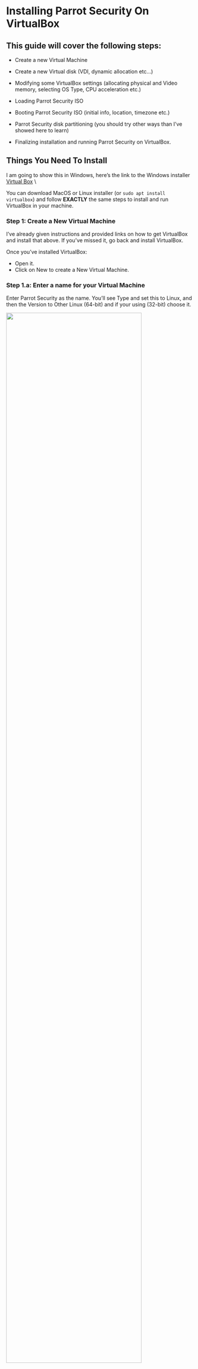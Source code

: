 # Installing Parrot Security On VirtualBox #

## This guide will cover the following steps: ##

  * Create a new Virtual Machine

  * Create a new Virtual disk (VDI, dynamic allocation etc...)

  * Modifying some VirtualBox settings (allocating physical and Video memory, selecting OS Type, CPU acceleration etc.)

  * Loading Parrot Security ISO

  * Booting Parrot Security ISO (initial info, location, timezone etc.)

  * Parrot Security disk partitioning (you should try other ways than I’ve showed here to learn)

  * Finalizing installation and running Parrot Security on VirtualBox.

<!-- 
## You have two options here to follow this guide: ##

  - You can just use the slideshow in this page and pretty much follow that...

  - You can read this really long informative guide to get a better understanding of *what to do*
-->

## Things You Need To Install ##

I am going to show this in Windows, here’s the link to the Windows installer [Virtual Box](https://www.virtualbox.org/wiki/Downloads)
\

You can download MacOS or Linux installer (or `sudo apt install virtualbox`) and follow **EXACTLY** the same steps to install and run VirtualBox in your machine.


### Step 1: Create a New Virtual Machine ###
I’ve already given instructions and provided links on how to get VirtualBox and install that above. If you’ve missed it, go back and install VirtualBox.

Once you’ve installed VirtualBox:

  - Open it.
  - Click on New to create a New Virtual Machine.

### Step 1.a: Enter a name for your Virtual Machine ###

Enter Parrot Security as the name. You’ll see Type and set this to Linux, and then the Version to Other Linux (64-bit) and if your using (32-bit) choose it.

<img src="./images/vbox/1.png" width="85%"/>

### Step 1.b: Allocate Memory/RAM ###

Default memory and recommended size will say 512 even though RAM: minimum 256Mb - 2048Mb is suggested for Parrot Security (64-bit) version.
\

While the (32-bit) installation version of the system can run with 256mb, so I choose 4096 Mb because i have 8 gigs of ram on my system. 
\

Choose the setting best for your machine and click next.

<img src="./images/vbox/2.png" width="85%"/>

### Step 2: Create a Virtual Hard Drive ###
In this screen select **Create a virtual hard disk now** – *2nd option* and click Create.

<img src="./images/vbox/3.png" width="85%"/>

### Step 2.a: Select Virtual Drive File type ###

On the next screen select **VDI** – **VirtualBox Disk Image** as your Hard Drive File Type.
\
Click Next.

<img src="./images/vbox/4.png" width="85%"/>

### Step 2.b: Select Physical hard drive allocation type ###

Select **Dynamically Allocated** and click Next on Storage on Physical hard drive screen.

<img src="./images/vbox/5.png" width="85%"/>

### Step 2.c: Allocate disk size ###

On **File location and size** screen, it will come up as 8.00 GB as default size and Parrot Security 4.11 (which we’ve set on step 1.a).
\
Choose which fits your needs and click Next. 

<img src="./images/vbox/6.png" width="85%"/>

### Step 3: Modify VirtualBox settings ###
So far, we’ve done the followings, checklist for you:

  * Created a New Virtual Machine
  * Created Virtual Hard disk
  * Fiddled with disk properties, type and size.
 
At this point you should be in the following screen. 
\
*Note that I am using Parrot Security x64 bit*, 
\
in case you’re using 32-bit you can change those options here:
  
<img src="./images/vbox/7.png" width="85%"/>
  
### Step 3.a: Select type of OS ###

Depending on which ISO you downloaded you should select the correct Version here.

As Parrot Security is derived from Debian, I’ve selected Other Linux (64-bit) on *General > Basic*.
\

If you’re using a 32-bit ISO, select Other Linux (32-bit) as your version.

<img src="./images/vbox/8.png" width="75%"/>

### Step 3.b: Enable shared Clipboard and Drag’n’Drop feature ###

Select *General > Advanced TAB* and change Shared Clipboard and Drag n’Drop to Bidirectional. This will allow you to copy paste files from your HOST machine on the fly.

<img src="./images/vbox/9.png" width="85%"/>

### Step 3.c: Update Virtual Motherboard options ###

Select *System > Motherboard*, un-check Floppy (Do you even have a floppy disk drive anymore?) and check the box for **Enable I/O APIC**.
\

Note that you can change base memory allocation in the same screen. We’ve set it to 1024 MB previously. My PC got 8.00 GB RAM, which means I can actually allocate a lot more to make Parrot Security respond faster on my Virtual Machine.
\

If you feel your Virtualized Parrot Security is slow, you should increase this Base Memory allocation.

The calculations are as follows: 

  * 1.00 GB = 1024 MB
  * 2.00 GB = 2048 MB
  * 3.00 GB = 3072 MB

You get the idea, just multiply 1024 with the amount of Memory/RAM you want and put the value in here.

<img src="./images/vbox/10.png" width="85%"/>

### Step 3.d: Select number of Processors and enable PAE/NX ###

I’ve changed Processor to 2 (I got 8 CPU’s in my machine, this screen will show how many you have). Try sticking with EVEN numbers here.

Check the box for **Enable PAE/NX**.

### Step 3.e: Allocate Video memory and 3D acceleration ###

Select **Display > Video and set Video Memory to 128 MB**. This allows you have a good responsive desktop environment.

Also check the box for *Enable 3D Acceleration*.

If you got more than 1 Monitor, you can change your settings here too.

<img src="./images/vbox/11.png" width="85%"/>

### Step 4: Loading Parrot Security ISO ###

Select **Storage > Controller: IDE** and highlight Empty CD icon. Now on your right, you should be able to use the little CD icon (it should be CD/DVD Drive: IDE Secondary Master already, if not change it) and select your downloaded ISO.
\

<img src="./images/vbox/14.png" width="85%"/>

Once you select your downloaded ISO (in my case, it’s Parrot Security 4.11 ISO). See the properties and information’s changes accordingly.
\

**Important**: if your disk size mismatched, you might have a corrupt disk. Refer to Parrot Security webpage and ISO image Download webpage for size related info. You can also do a SHA1 check to ensure your disk is not corrupted.

**Note**: if you want to test Parrot in live mode, check the *"Live CD/DVD"* box


### Step 4.a: Select Network connection type ###

If your computer is connection to internet, select NAT on *Network > Adapter 1*. You can enable more network adapters if you feel you want to do so. 

<img src="./images/vbox/12.png" width="80%"/>

### Step 4.b: Enable USB 2.0 and 3.0 Controllers ###

Firstly, make sure you have installed the *extension pack*, or you will not be able to enable USB 2.0 and 3.0 controllers.

If you have not installed it, you can download it [here](https://download.virtualbox.org/virtualbox/6.1.22/Oracle_VM_VirtualBox_Extension_Pack-6.1.22.vbox-extpack)

Once downloaded, go to **files > preferences > extensions**, on the right there will be a `+` button where you can install the extension.

It will also enable VirtualBox Remote Desktop Protocol (VRDP) support, Host webcam passthrough support.

<img src="./images/vbox/13.png" width="80%"/>

### Step 4.c: Compare settings with mine ###

At this point your screen should be somewhat similar to mine. I’ve mentioned the important parts, if something didn’t match you can go back and enable disable those settings.
Note that, for 32-bit users, it will be slightly different.

<img src="./images/vbox/15.png" width="85%"/>

### Step 5: Booting Parrot Security ISO ###

From VirtualBox Main Screen, click on Start and boot Parrot Security.

### Step 5.a: choose Install ###

From VirtualBox Main Screen, it will boot Parrot Security, click in the Virtual Machine, select *Install* and then click Enter.

<img src="./images/calamares/10.png" width="85%"/>


### Step 5.b: Choose the default Installer (Calamares) ###

Here you can test the OS in its entirety, then you can proceed with the installation.
\
Click on **Install Parrot**:

<img src="./images/calamares/11.png" width="85%"/>

and the default installer, Calamares, will start.


### Step 5.c: Select location ###

In my case I’ve chosen English. Click on *Next*.

<img src="./images/calamares/12.png" width="85%"/>


### Step 5.d: Select language ###

In my case I’ve chosen United States. Click on *Next*.

<img src="./images/calamares/13.png" width="85%"/>


### Step 5.e: Select keyboard layout ###

I’ve selected American English. Click on *Next*.

<img src="./images/calamares/14.png" width="85%"/>


### Step 5.f: Parrot Security disk partitioning ###

As this is all Virtualized, you can choose anything you want to.
\

I personally think guided partitioning for less experienced users is recommended, 40 GB or more are enough, unless your going to want to install alot more programs or keep larger file on your hard drive.

<img src="./images/calamares/15.png" width="85%"/>

Here you can decide whether to enable swap or not. For more information about swap, \
[https://wiki.debian.org/Swap](https://wiki.debian.org/Swap) \
[https://www.kernel.org/doc/html/latest/power/swsusp.html](https://www.kernel.org/doc/html/latest/power/swsusp.html)

<img src="./images/calamares/16.png" width="85%"/>

*If you want*, you can also encrypt the system by adding a passphrase:

<img src="./images/calamares/17.png" width="85%"/>


### Step 5.g: Creating a new user account ### 

You will be asked to create a new user, for simplicity I have chosen a **user**.
You can enter any name in here. 

<img src="./images/calamares/18.png" width="85%"/>

Then, click on *Next*


### Step 6 Completing the installation process ###

Finally, a summary of the choices made during the procedure:

<img src="./images/calamares/19.png" width="85%"/>

You can decide whether to change the chosen settings, and then go back, or proceed with the installation of the system. Click on **Install**.

Confirm by clicking **Install now**

<img src="./images/calamares/20.png" width="85%"/>

And wait for the installation to complete!
\
With an SSD (Sata), it takes a few minutes.

<img src="./images/calamares/21.png" width="85%"/>

**Well done! You have successfully installed ParrotOS on your computer!**

<img src="./images/calamares/22.png" width="85%"/>

### Step 7: Login to Parrot Security for the first time ###

Enter your Password:

<img src="./images/calamares/23.png" width="85%"/>

**You just installed Parrot Security! Congrats!**

<img src="./images/calamares/24.png" width="85%"/>
